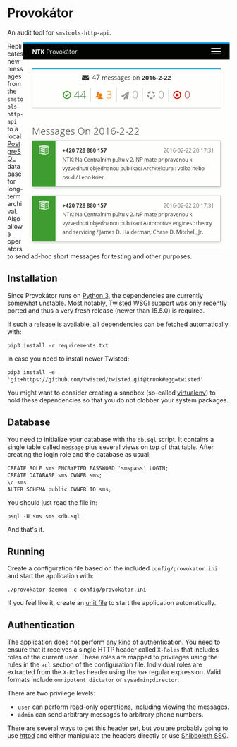 # Provokátor

An audit tool for `smstools-http-api`.

<img alt="A Screenshot" src="screenshot.png" align="right"/>

Replicates new messages from the `smstools-http-api` to a local [PostgreSQL][] database for long-term archival. Also allows operators to send ad-hoc short messages for testing and other purposes.


## Installation

Since Provokátor runs on [Python 3][], the dependencies are currently somewhat unstable. Most notably, [Twisted][] WSGI support was only recently ported and thus a very fresh release (newer than 15.5.0) is required.

If such a release is available, all dependencies can be fetched automatically with:

    pip3 install -r requirements.txt

In case you need to install newer Twisted:

    pip3 install -e 'git+https://github.com/twisted/twisted.git@trunk#egg=twisted'

You might want to consider creating a sandbox (so-called [virtualenv][]) to hold these dependencies so that you do not clobber your system packages.


## Database

You need to initialize your database with the `db.sql` script. It contains a single table called `message` plus several views on top of that table. After creating the login role and the database as usual:

    CREATE ROLE sms ENCRYPTED PASSWORD 'smspass' LOGIN;
    CREATE DATABASE sms OWNER sms;
    \c sms
    ALTER SCHEMA public OWNER TO sms;

You should just read the file in:

    psql -U sms sms <db.sql

And that's it.


## Running

Create a configuration file based on the included `config/provokator.ini` and start the application with:

    ./provokator-daemon -c config/provokator.ini

If you feel like it, create an [unit file][] to start the application automatically.


## Authentication

The application does not perform any kind of authentication. You need to ensure that it receives a single HTTP header called `X-Roles` that includes roles of the current user. These roles are mapped to privileges using the rules in the `acl` section of the configuration file. Individual roles are extracted from the `X-Roles` header using the `\w+` regular expression. Valid formats include `omnipotent dictator` or `sysadmin;director`.

There are two privilege levels:

- `user` can perform read-only operations, including viewing the messages.
- `admin` can send arbitrary messages to arbitrary phone numbers.

There are several ways to get this header set, but you are probably going to use [httpd][] and either manipulate the headers directly or use [Shibboleth SSO][].


[PostgreSQL]: http://www.postgresql.org/
[Python 3]: https://en.wikipedia.org/wiki/History_of_Python#Version_3.0
[Twisted]: https://twistedmatrix.com/trac/
[virtualenv]: http://docs.python-guide.org/en/latest/dev/virtualenvs/
[unit file]: https://access.redhat.com/documentation/en-US/Red_Hat_Enterprise_Linux/7/html/System_Administrators_Guide/sect-Managing_Services_with_systemd-Unit_Files.html
[httpd]: https://httpd.apache.org/docs/2.4/
[Shibboleth SSO]: https://shibboleth.net/
